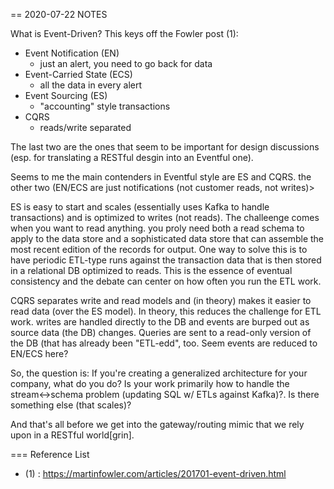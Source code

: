 == 2020-07-22 NOTES

What is Event-Driven?
This keys off the Fowler post (1):

 * Event Notification (EN)
   * just an alert, you need to go back for data
 * Event-Carried State (ECS)
   * all the data in every alert
 * Event Sourcing (ES)
   * "accounting" style transactions
 * CQRS
   * reads/write separated 

The last two are the ones that seem to be important for design discussions (esp. for translating a RESTful desgin into an Eventful one). 

Seems to me the main contenders in Eventful style are ES and CQRS. the other two (EN/ECS are just notifications (not customer reads, not writes)>

ES is easy to start and scales (essentially uses Kafka to handle transactions) and is optimized to writes (not reads). The challeenge comes when you want to read anything. you proly need both a read schema to apply to the data store and a sophisticated data store that can assemble the most recent edition of the records for output. One way to solve this is to have periodic ETL-type runs against the transaction data that is then stored in a relational DB optimized to reads. This is the essence of eventual consistency and the debate can center on how often you run the ETL work. 

CQRS separates write and read models and (in theory) makes it easier to read data (over the ES model). In theory, this reduces the challenge for ETL work. writes are handled directly to the DB and events are burped out as source data (the DB) changes. Queries are sent to a read-only version of the DB (that has already been "ETL-edd", too. Seem events are reduced to EN/ECS here?

So, the question is: If you're creating a generalized architecture for your company, what do you do? Is your work primarily how to handle the stream<->schema problem (updating SQL w/ ETLs against Kafka)?. Is there something else (that scales)?

And that's all before we get into the gateway/routing mimic that we rely upon in a RESTful world[grin].





=== Reference List

 * (1) : https://martinfowler.com/articles/201701-event-driven.html

